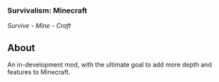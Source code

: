 ### Survivalism: Minecraft ###

_Survive - Mine - Craft_

## About ##

An in-development mod, with the ultimate goal to add more depth and features to Minecraft.

